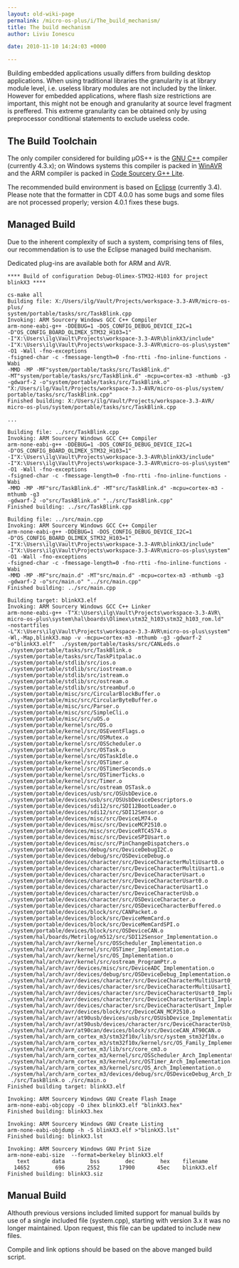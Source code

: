 ```yaml
---
layout: old-wiki-page
permalink: /micro-os-plus/i/The_build_mechanism/
title: The build mechanism
author: Liviu Ionescu

date: 2010-11-10 14:24:03 +0000

---
```


Building embedded applications usually differs from building desktop applications. When using traditional libraries the granularity is at library module level, i.e. useless library modules are not included by the linker. However for embedded applications, where flash size restrictions are important, this might not be enough and granularity at source level fragment is preffered. This extreme granularity can be obtained only by using preprocessor conditional statements to exclude useless code.

The Build Toolchain
-------------------

The only compiler considered for building µOS++ is the [GNU C++](http://gcc.gnu.org/) compiler (currently 4.3.x); on Windows systems this compiler is packed in [WinAVR](http://winavr.sourceforge.net/) and the ARM compiler is packed in [Code Sourcery G++ Lite](http://www.codesourcery.com/sgpp/lite/arm).

The recommended build environment is based on [Eclipse](http://www.eclipse.org/) (currently 3.4). Please note that the formatter in CDT 4.0.0 has some bugs and some files are not processed properly; version 4.0.1 fixes these bugs.

Managed Build
-------------

Due to the inherent complexity of such a system, comprising tens of files, our recommendation is to use the Eclipse managed build mechanism.

Dedicated plug-ins are available both for ARM and AVR.

    **** Build of configuration Debug-Olimex-STM32-H103 for project blinkX3 ****

    cs-make all
    Building file: X:/Users/ilg/Vault/Projects/workspace-3.3-AVR/micro-os-plus/
    system/portable/tasks/src/TaskBlink.cpp
    Invoking: ARM Sourcery Windows GCC C++ Compiler
    arm-none-eabi-g++ -DDEBUG=1 -DOS_CONFIG_DEBUG_DEVICE_I2C=1
    -D"OS_CONFIG_BOARD_OLIMEX_STM32_H103=1"
    -I"X:\Users\ilg\Vault\Projects\workspace-3.3-AVR\blinkX3/include"
    -I"X:\Users\ilg\Vault\Projects\workspace-3.3-AVR\micro-os-plus\system"
    -O1 -Wall -fno-exceptions
    -fsigned-char -c -fmessage-length=0 -fno-rtti -fno-inline-functions -Wabi
    -MMD -MP -MF"system/portable/tasks/src/TaskBlink.d"
    -MT"system/portable/tasks/src/TaskBlink.d" -mcpu=cortex-m3 -mthumb -g3
    -gdwarf-2 -o"system/portable/tasks/src/TaskBlink.o"
    "X:/Users/ilg/Vault/Projects/workspace-3.3-AVR/micro-os-plus/system/
    portable/tasks/src/TaskBlink.cpp"
    Finished building: X:/Users/ilg/Vault/Projects/workspace-3.3-AVR/
    micro-os-plus/system/portable/tasks/src/TaskBlink.cpp

    ...

    Building file: ../src/TaskBlink.cpp
    Invoking: ARM Sourcery Windows GCC C++ Compiler
    arm-none-eabi-g++ -DDEBUG=1 -DOS_CONFIG_DEBUG_DEVICE_I2C=1
    -D"OS_CONFIG_BOARD_OLIMEX_STM32_H103=1"
    -I"X:\Users\ilg\Vault\Projects\workspace-3.3-AVR\blinkX3/include"
    -I"X:\Users\ilg\Vault\Projects\workspace-3.3-AVR\micro-os-plus\system"
    -O1 -Wall -fno-exceptions
    -fsigned-char -c -fmessage-length=0 -fno-rtti -fno-inline-functions -Wabi
    -MMD -MP -MF"src/TaskBlink.d" -MT"src/TaskBlink.d" -mcpu=cortex-m3 -mthumb -g3
    -gdwarf-2 -o"src/TaskBlink.o" "../src/TaskBlink.cpp"
    Finished building: ../src/TaskBlink.cpp

    Building file: ../src/main.cpp
    Invoking: ARM Sourcery Windows GCC C++ Compiler
    arm-none-eabi-g++ -DDEBUG=1 -DOS_CONFIG_DEBUG_DEVICE_I2C=1
    -D"OS_CONFIG_BOARD_OLIMEX_STM32_H103=1"
    -I"X:\Users\ilg\Vault\Projects\workspace-3.3-AVR\blinkX3/include"
    -I"X:\Users\ilg\Vault\Projects\workspace-3.3-AVR\micro-os-plus\system"
    -O1 -Wall -fno-exceptions
    -fsigned-char -c -fmessage-length=0 -fno-rtti -fno-inline-functions -Wabi
    -MMD -MP -MF"src/main.d" -MT"src/main.d" -mcpu=cortex-m3 -mthumb -g3
    -gdwarf-2 -o"src/main.o" "../src/main.cpp"
    Finished building: ../src/main.cpp

    Building target: blinkX3.elf
    Invoking: ARM Sourcery Windows GCC C++ Linker
    arm-none-eabi-g++ -T"X:\Users\ilg\Vault\Projects\workspace-3.3-AVR\
    micro-os-plus\system\hal\boards\Olimex\stm32_h103\stm32_h103_rom.ld"
    -nostartfiles
    -L"X:\Users\ilg\Vault\Projects\workspace-3.3-AVR\micro-os-plus\system"
    -Wl,-Map,blinkX3.map -v -mcpu=cortex-m3 -mthumb -g3 -gdwarf-2
    -o"blinkX3.elf"  ./system/portable/tasks/src/CANLeds.o
    ./system/portable/tasks/src/TaskBlink.o
    ./system/portable/tasks/src/TaskPitpalac.o
    ./system/portable/stdlib/src/ios.o
    ./system/portable/stdlib/src/iostream.o
    ./system/portable/stdlib/src/istream.o
    ./system/portable/stdlib/src/ostream.o
    ./system/portable/stdlib/src/streambuf.o
    ./system/portable/misc/src/CircularBlockBuffer.o
    ./system/portable/misc/src/CircularByteBuffer.o
    ./system/portable/misc/src/Parser.o
    ./system/portable/misc/src/SimpleCli.o
    ./system/portable/misc/src/uOS.o
    ./system/portable/kernel/src/OS.o
    ./system/portable/kernel/src/OSEventFlags.o
    ./system/portable/kernel/src/OSMutex.o
    ./system/portable/kernel/src/OSScheduler.o
    ./system/portable/kernel/src/OSTask.o
    ./system/portable/kernel/src/OSTaskIdle.o
    ./system/portable/kernel/src/OSTimer.o
    ./system/portable/kernel/src/OSTimerSeconds.o
    ./system/portable/kernel/src/OSTimerTicks.o
    ./system/portable/kernel/src/Timer.o
    ./system/portable/kernel/src/ostream_OSTask.o
    ./system/portable/devices/usb/src/OSUsbDevice.o
    ./system/portable/devices/usb/src/OSUsbDeviceDescriptors.o
    ./system/portable/devices/sdi12/src/SDI12BootLoader.o
    ./system/portable/devices/sdi12/src/SDI12Sensor.o
    ./system/portable/devices/misc/src/DeviceLM74.o
    ./system/portable/devices/misc/src/DeviceMCP2510.o
    ./system/portable/devices/misc/src/DeviceRTC4574.o
    ./system/portable/devices/misc/src/DeviceSPIUsart.o
    ./system/portable/devices/misc/src/PinChangeDispatchers.o
    ./system/portable/devices/debug/src/DeviceDebugI2C.o
    ./system/portable/devices/debug/src/OSDeviceDebug.o
    ./system/portable/devices/character/src/DeviceCharacterMultiUsart0.o
    ./system/portable/devices/character/src/DeviceCharacterMultiUsart1.o
    ./system/portable/devices/character/src/DeviceCharacterUsart.o
    ./system/portable/devices/character/src/DeviceCharacterUsart0.o
    ./system/portable/devices/character/src/DeviceCharacterUsart1.o
    ./system/portable/devices/character/src/DeviceCharacterUsb.o
    ./system/portable/devices/character/src/OSDeviceCharacter.o
    ./system/portable/devices/character/src/OSDeviceCharacterBuffered.o
    ./system/portable/devices/block/src/CANPacket.o
    ./system/portable/devices/block/src/DeviceMemCard.o
    ./system/portable/devices/block/src/DeviceMemCardSPI.o
    ./system/portable/devices/block/src/OSDeviceCAN.o
    ./system/hal/boards/Metrilog/m512/src/SDI12Sensor_Implementation.o
    ./system/hal/arch/avr/kernel/src/OSScheduler_Implementation.o
    ./system/hal/arch/avr/kernel/src/OSTimer_Implementation.o
    ./system/hal/arch/avr/kernel/src/OS_Implementation.o
    ./system/hal/arch/avr/kernel/src/ostream_ProgramPtr.o
    ./system/hal/arch/avr/devices/misc/src/DeviceADC_Implementation.o
    ./system/hal/arch/avr/devices/debug/src/OSDeviceDebug_Implementation.o
    ./system/hal/arch/avr/devices/character/src/DeviceCharacterMultiUsart0_Implementation.o
    ./system/hal/arch/avr/devices/character/src/DeviceCharacterMultiUsart1_Implementation.o
    ./system/hal/arch/avr/devices/character/src/DeviceCharacterUsart0_Implementation.o
    ./system/hal/arch/avr/devices/character/src/DeviceCharacterUsart1_Implementation.o
    ./system/hal/arch/avr/devices/character/src/DeviceCharacterUsart_Implementation.o
    ./system/hal/arch/avr/devices/block/src/DeviceCAN_MCP2510.o
    ./system/hal/arch/avr/at90usb/devices/usb/src/OSUsbDevice_Implementation.o
    ./system/hal/arch/avr/at90usb/devices/character/src/DeviceCharacterUsb_Implementation.o
    ./system/hal/arch/avr/at90can/devices/block/src/DeviceCAN_AT90CAN.o
    ./system/hal/arch/arm_cortex_m3/stm32f10x/lib/src/system_stm32f10x.o
    ./system/hal/arch/arm_cortex_m3/stm32f10x/kernel/src/OS_Family_Implementation.o
    ./system/hal/arch/arm_cortex_m3/lib/src/core_cm3.o
    ./system/hal/arch/arm_cortex_m3/kernel/src/OSScheduler_Arch_Implementation.o
    ./system/hal/arch/arm_cortex_m3/kernel/src/OSTimer_Arch_Implementation.o
    ./system/hal/arch/arm_cortex_m3/kernel/src/OS_Arch_Implementation.o
    ./system/hal/arch/arm_cortex_m3/devices/debug/src/OSDeviceDebug_Arch_Implementation.o
     ./src/TaskBlink.o ./src/main.o
    Finished building target: blinkX3.elf

    Invoking: ARM Sourcery Windows GNU Create Flash Image
    arm-none-eabi-objcopy -O ihex blinkX3.elf "blinkX3.hex"
    Finished building: blinkX3.hex

    Invoking: ARM Sourcery Windows GNU Create Listing
    arm-none-eabi-objdump -h -S blinkX3.elf >"blinkX3.lst"
    Finished building: blinkX3.lst

    Invoking: ARM Sourcery Windows GNU Print Size
    arm-none-eabi-size  --format=berkeley blinkX3.elf
       text       data        bss        dec        hex    filename
      14652        696       2552      17900       45ec    blinkX3.elf
    Finished building: blinkX3.siz

Manual Build
------------

Althouth previous versions included limited support for manual builds by use of a single included file (system.cpp), starting with version 3.x it was no longer maintained. Upon request, this file can be updated to include new files.

Compile and link options should be based on the above manged build script.
